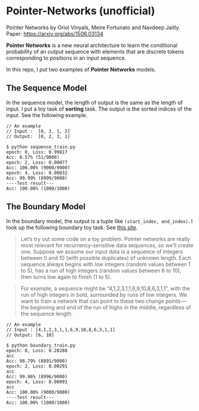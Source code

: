 # Pointer-Networks (unofficial)

Pointer Networks by Oriol Vinyals, Meire Fortunato and Navdeep Jaitly.
Paper: https://arxiv.org/abs/1506.03134

**Pointer Networks** is a new neural architecture to learn the conditional probability of an output sequence with elements that are discrete tokens corresponding to positions in an input sequence.

In this repo, I put two examples of **Pointer Networks** models.

## The Sequence Model

In the sequence model, the length of output is the same as the length of input. I put a toy task of **sorting** task. The output is the sorted indices of the input. See the following example.
```
// An example
// Input :  [0, 3, 1, 2]
// Output:  [0, 2, 3, 1]

$ python sequence_train.py
epoch: 0, Loss: 0.99817
Acc: 0.57% (51/9000)
epoch: 2, Loss: 0.00077
Acc: 100.00% (9000/9000)
epoch: 4, Loss: 0.00032
Acc: 99.99% (8999/9000)
----Test result---
Acc: 100.00% (1000/1000)
```

## The Boundary Model

In the boundary model, the output is a tuple like `(start_index, end_index)`. I took up the following boundary toy task.
See [this site](https://medium.com/@devnag/pointer-networks-in-tensorflow-with-sample-code-14645063f264).

>Let’s try out some code on a toy problem. Pointer networks are really most relevant for recurrency-sensitive data sequences, so we’ll create one. Suppose we assume our input data is a sequence of integers between 0 and 10 (with possible duplicates) of unknown length. Each sequence always begins with low integers (random values between 1 to 5), has a run of high integers (random values between 6 to 10), then turns low again to finish (1 to 5).

>For example, a sequence might be “4,1,2,3,1,1,6,9,10,8,6,3,1,1”, with the run of high integers in bold, surrounded by runs of low integers. We want to train a network that can point to these two change points — the beginning and end of the run of highs in the middle, regardless of the sequence length.

```
// An example
// Input : [4,1,2,3,1,1,6,9,10,8,6,3,1,1]
// Output: [6, 10]

$ python boundary_train.py
epoch: 0, Loss: 0.28288
acc
Acc: 98.79% (8891/9000)
epoch: 2, Loss: 0.00291
acc
Acc: 99.96% (8996/9000)
epoch: 4, Loss: 0.00091
acc
Acc: 100.00% (9000/9000)
----Test result---
Acc: 100.00% (1000/1000)
```

